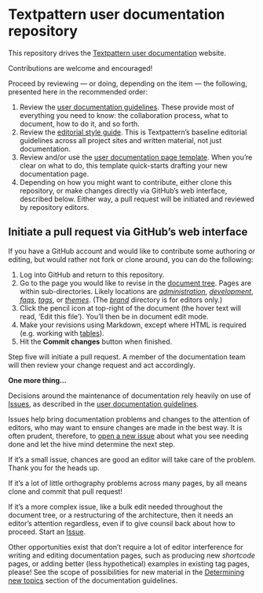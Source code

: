 # Textpattern user documentation repository

This repository drives the [Textpattern user documentation](https://docs.textpattern.com) website.

Contributions are welcome and encouraged! 

Proceed by reviewing — or doing, depending on the item — the following, presented here in the recommended order:

1. Review the [user documentation guidelines](https://docs.textpattern.com/brand/user-docs-guide). These provide most of everything you need to know: the collaboration process, what to document, how to do it, and so forth.
2. Review the [editorial style guide](https://docs.textpattern.com/brand/editorial-style-guide). This is Textpattern’s baseline editorial guidelines across all project sites and written material, not just documentation.
3. Review and/or use the [user documentation page template](https://docs.textpattern.com/brand/user-docs-page-template). When you’re clear on what to do, this template quick-starts drafting your new documentation page.
4. Depending on how you might want to contribute, either clone this repository, or make changes directly via GitHub’s web interface, described below. Either way, a pull request will be initiated and reviewed by repository editors.
 
## Initiate a pull request via GitHub’s web interface

If you have a GitHub account and would like to contribute some authoring or editing, but would rather not fork or clone around, you can do the following:

1. Log into GitHub and return to this repository.
2. Go to the page you would like to revise in the [document tree](https://github.com/textpattern/textpattern.github.io). Pages are within sub-directories. Likely locations are [*administration*](https://github.com/textpattern/textpattern.github.io/tree/master/administration), [*development*](https://github.com/textpattern/textpattern.github.io/tree/master/development), [*faqs*](https://github.com/textpattern/textpattern.github.io/tree/master/faqs), [*tags*](https://github.com/textpattern/textpattern.github.io/tree/master/tags), or [*themes*](https://github.com/textpattern/textpattern.github.io/tree/master/themes). (The [*brand*](https://github.com/textpattern/textpattern.github.io/tree/master/brand) directory is for editors only.)
3. Click the pencil icon at top-right of the document (the hover text will read, ‘Edit this file’). You’ll then be in document edit mode.
4. Make your revisions using Markdown, except where HTML is required (e.g. working with [tables](https://docs.textpattern.com/brand/user-documentation-guidelines#tables)).
5. Hit the **Commit changes** button when finished.

Step five will initiate a pull request. A member of the documentation team will then review your change request and act accordingly.

**One more thing…**

Decisions around the maintenance of documentation rely heavily on use of [Issues](https://github.com/textpattern/textpattern.github.io/issues), as described in the [user documentation guidelines](https://docs.textpattern.com/brand/user-docs-guide).

Issues help bring documentation problems and changes to the attention of editors, who may want to ensure changes are made in the best way. It is often prudent, therefore, to [open a new issue](https://github.com/textpattern/textpattern.github.io/issues) about what you see needing done and let the hive mind determine the next step.

If it’s a small issue, chances are good an editor will take care of the problem. Thank you for the heads up.

If it’s a lot of little orthography problems across many pages, by all means clone and commit that pull request!

If it’s a more complex issue, like a bulk edit needed throughout the document tree, or a restructuring of the architecture, then it needs an editor’s attention regardless, even if to give counsil back about how to proceed. Start an [Issue](https://github.com/textpattern/textpattern.github.io/issues).

Other opportunities exist that don’t require a lot of editor interference for writing and editing documentation pages, such as producing new _shortcode_ pages, or adding better (less hypothetical) examples in existing tag pages, please! See the scope of possibilities for new material in the [Determining new topics](https://docs.textpattern.com/brand/user-docs-guide#determining-new-topics) section of the documentation guidelines.
